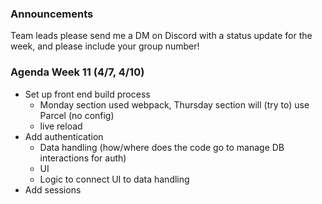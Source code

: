 ### Announcements

Team leads please send me a DM on Discord with a status update for the week, and please include your group number!

### Agenda Week 11 (4/7, 4/10)

- Set up front end build process
  - Monday section used webpack, Thursday section will (try to) use Parcel (no config)
  - live reload
- Add authentication
  - Data handling (how/where does the code go to manage DB interactions for auth)
  - UI
  - Logic to connect UI to data handling
- Add sessions
